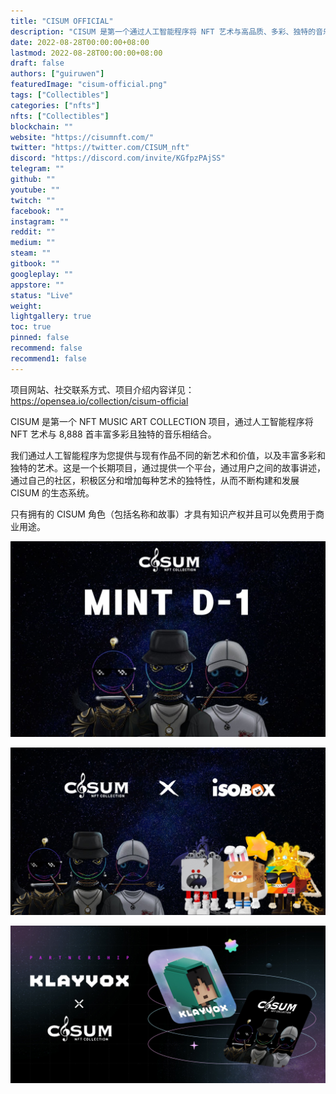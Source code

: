 ```yaml
---
title: "CISUM OFFICIAL"
description: "CISUM 是第一个通过人工智能程序将 NFT 艺术与高品质、多彩、独特的音乐相结合的 NFT MUSIC ART 项目。"
date: 2022-08-28T00:00:00+08:00
lastmod: 2022-08-28T00:00:00+08:00
draft: false
authors: ["guiruwen"]
featuredImage: "cisum-official.png"
tags: ["Collectibles"]
categories: ["nfts"]
nfts: ["Collectibles"]
blockchain: ""
website: "https://cisumnft.com/"
twitter: "https://twitter.com/CISUM_nft"
discord: "https://discord.com/invite/KGfpzPAjSS"
telegram: ""
github: ""
youtube: ""
twitch: ""
facebook: ""
instagram: ""
reddit: ""
medium: ""
steam: ""
gitbook: ""
googleplay: ""
appstore: ""
status: "Live"
weight: 
lightgallery: true
toc: true
pinned: false
recommend: false
recommend1: false
---
```

项目网站、社交联系方式、项目介绍内容详见：https://opensea.io/collection/cisum-official

CISUM 是第一个 NFT MUSIC ART COLLECTION 项目，通过人工智能程序将 NFT 艺术与 8,888 首丰富多彩且独特的音乐相结合。

我们通过人工智能程序为您提供与现有作品不同的新艺术和价值，以及丰富多彩和独特的艺术。这是一个长期项目，通过提供一个平台，通过用户之间的故事讲述，通过自己的社区，积极区分和增加每种艺术的独特性，从而不断构建和发展 CISUM 的生态系统。

只有拥有的 CISUM 角色（包括名称和故事）才具有知识产权并且可以免费用于商业用途。

![nft](01.jpg)

![nft](02.jpg)

![nft](03.jpg)



